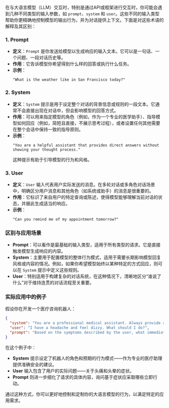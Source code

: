 在与大语言模型（LLM）交互时，特别是通过API或框架进行交互时，你可能会遇到几种不同类型的输入参数，如 `prompt`、`system` 和 `user`。这些不同的输入类型帮助你更精确地控制模型的输出行为，并为对话提供上下文。下面是对这些术语的解释及其区别：

### 1. **Prompt**

- **定义**：`Prompt` 是你发送给模型以生成响应的输入文本。它可以是一句话、一个问题、一段对话历史等。
- **作用**：它告诉模型你希望得到什么样的回答或执行什么任务。
- **示例**：
  ```text
  "What is the weather like in San Francisco today?"
  ```

### 2. **System**

- **定义**：`System` 提示是用于设定整个对话的背景信息或规则的一段文本。它通常不会直接出现在对话中，但会影响模型的回答方式。
- **作用**：可以用来指定模型的角色（例如，作为一个专业的医学助手）、指导模型如何回应（例如，简短且直接，不展示思考过程），或者设置任何其他需要在整个会话中保持一致的指导原则。
- **示例**：
  ```text
  "You are a helpful assistant that provides direct answers without showing your thought process."
  ```
  这种提示有助于引导模型的行为和风格。

### 3. **User**

- **定义**：`User` 输入代表用户实际发送的消息。在多轮对话或多角色对话场景中，明确区分用户消息和其他角色（如系统或助手）的消息是很重要的。
- **作用**：它标识了来自用户的特定查询或陈述，使得模型能够理解当前对话的状态，并据此生成适当的响应。
- **示例**：
  ```text
  "Can you remind me of my appointment tomorrow?"
  ```

### 区别与应用场景

- **Prompt**：可以看作是最基础的输入类型，适用于所有类型的请求。它是直接触发模型生成响应的内容。
- **System**：主要用于配置模型的整体行为模式，适用于需要长期影响模型回复风格或内容的情况。例如，如果你希望模型始终以某种特定的方式回应，则可以在 `System` 提示中定义这些规则。
- **User**：特别适用于构建复杂的对话系统，在这种情况下，清晰地区分“谁说了什么”对于维持连贯的对话流程至关重要。

### 实际应用中的例子

假设你在开发一个医疗咨询机器人：

```json
{
  "system": "You are a professional medical assistant. Always provide accurate and safe medical advice.",
  "user": "I have a headache and feel dizzy. What should I do?",
  "prompt": "Based on the symptoms described by the user, what immediate actions should they take?"
}
```

在这个例子中：

- **System** 提示设定了机器人的角色和预期的行为模式——作为专业的医疗助理提供准确安全的建议。
- **User** 输入包含了用户的实际问题——关于头痛和头晕的症状。
- **Prompt** 则进一步细化了请求的具体内容，询问基于症状应采取哪些立即行动。

通过这种方式，你可以更好地控制和定制你的大语言模型的行为，以满足特定的应用需求。